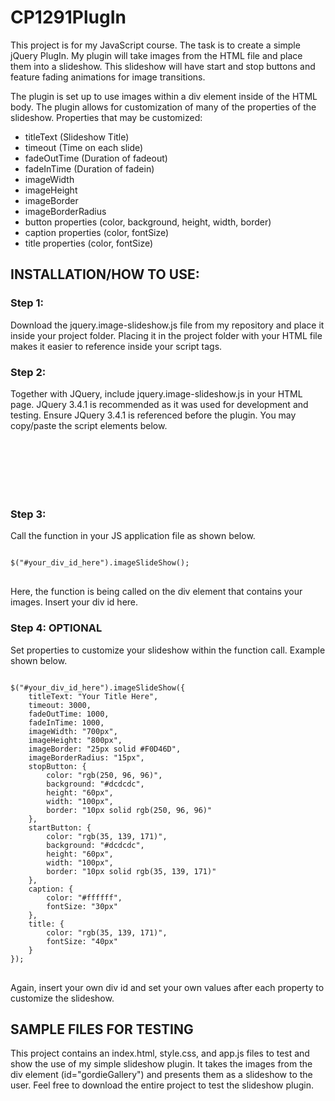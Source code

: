 # CP1291PlugIn
This project is for my JavaScript course. The task is to create a simple jQuery PlugIn. 
My plugin will take images from the HTML file and place them into a slideshow. 
This slideshow will have start and stop buttons and feature fading animations for image transitions. 

The plugin is set up to use images within a div element inside of the HTML body.
The plugin allows for customization of many of the properties of the slideshow.
Properties that may be customized: 
<ul>
  <li>titleText (Slideshow Title)</li>
  <li>timeout (Time on each slide)</li>
  <li>fadeOutTime (Duration of fadeout)</li>
  <li>fadeInTime (Duration of fadein)</li>
  <li>imageWidth</li>
  <li>imageHeight</li>
  <li>imageBorder</li>
  <li>imageBorderRadius</li>
  <li>button properties (color, background, height, width, border)</li>
  <li>caption properties (color, fontSize)</li>
  <li>title properties (color, fontSize)</li>
</ul>

<h2>INSTALLATION/HOW TO USE:</h2>
<h3>Step 1:</h3> 
Download the jquery.image-slideshow.js file from my repository and place it inside your project folder.
Placing it in the project folder with your HTML file makes it easier to reference inside your script tags.

<h3>Step 2:</h3> 
Together with JQuery, include jquery.image-slideshow.js in your HTML page.
JQuery 3.4.1 is recommended as it was used for development and testing.
Ensure JQuery 3.4.1 is referenced before the plugin. You may copy/paste the script elements below.

<pre>
<code>
  <script src="https://code.jquery.com/jquery-3.4.1.min.js" type="text/javascript"></script>
  <script src="jquery.image-slideshow.js" type="text/javascript"></script>
</code>
</pre>

<h3>Step 3:</h3> 
Call the function in your JS application file as shown below.
<pre>
<code>
$("#your_div_id_here").imageSlideShow();
</code>
</pre>
Here, the function is being called on the div element that contains your images. Insert your div id here.

<h3>Step 4: OPTIONAL</h3> 
Set properties to customize your slideshow within the function call. Example shown below.
<pre>
<code>
$("#your_div_id_here").imageSlideShow({
    titleText: "Your Title Here",
    timeout: 3000,
    fadeOutTime: 1000,
    fadeInTime: 1000,
    imageWidth: "700px",
    imageHeight: "800px",
    imageBorder: "25px solid #F0D46D",
    imageBorderRadius: "15px",
    stopButton: {
        color: "rgb(250, 96, 96)",
        background: "#dcdcdc",
        height: "60px",
        width: "100px",
        border: "10px solid rgb(250, 96, 96)"
    },
    startButton: {
        color: "rgb(35, 139, 171)",
        background: "#dcdcdc",
        height: "60px",
        width: "100px",
        border: "10px solid rgb(35, 139, 171)"
    },
    caption: {
        color: "#ffffff",
        fontSize: "30px"
    },
    title: {
        color: "rgb(35, 139, 171)",
        fontSize: "40px"
    }
});
</code>
</pre>
Again, insert your own div id and set your own values after each property to customize the slideshow.

<h2>SAMPLE FILES FOR TESTING</h2>
This project contains an index.html, style.css, and app.js files to test and show the use of my 
simple slideshow plugin. It takes the images from the div element (id="gordieGallery") and presents
them as a slideshow to the user.
Feel free to download the entire project to test the slideshow plugin.

